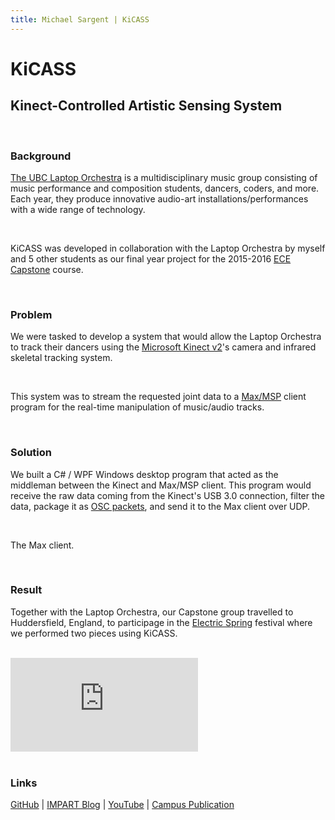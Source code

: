 ```yaml
---
title: Michael Sargent | KiCASS
---
```


# KiCASS

## Kinect-Controlled Artistic Sensing System

<br>

### Background

[The UBC Laptop Orchestra][laptop] is a multidisciplinary music group consisting of
music performance and composition students, dancers, coders, and more. 
Each year, they produce innovative audio-art installations/performances
with a wide range of technology.

<br>

KiCASS was developed in collaboration with the Laptop Orchestra by myself and
5 other students as our final year project for the 2015-2016 [ECE Capstone][capstone]
course.

<br>

### Problem

We were tasked to develop a system that would allow the Laptop Orchestra to
track their dancers using the [Microsoft Kinect v2][kinect]'s camera and infrared
skeletal tracking system.

<br>

This system was to stream the requested joint data to a [Max/MSP][max] client program for
the real-time manipulation of music/audio tracks.

<br>

### Solution

We built a C#&nbsp;/&nbsp;WPF Windows desktop program that acted as the middleman between the
Kinect and Max/MSP client. This program would receive the raw data coming from the
Kinect's USB 3.0 connection, filter the data, package it as [OSC packets][osc], and send it
to the Max client over UDP.

<br>

The Max client. 

<br>

### Result

Together with the Laptop Orchestra, our Capstone group travelled to Huddersfield, England, to
participage in the [Electric Spring][electric] festival where we performed two pieces using KiCASS. 

<br>

<iframe id="myFrame" src="https://www.youtube.com/embed/1gVW2csSEds" frameborder="0" allowfullscreen></iframe>

<br> 

<br>

### Links

[GitHub][github] | [IMPART Blog][impart] | [YouTube][youtube] | [Campus Publication][news]

[laptop]: <http://music.ubc.ca/student-ensembles/laptop-orchestra/>
[capstone]: <https://www.ece.ubc.ca/courses/capstones>
[kinect]: <https://developer.microsoft.com/en-us/windows/kinect>
[max]: <https://cycling74.com/products/max/>
[osc]: <https://en.wikipedia.org/wiki/Open_Sound_Control>
[electric]: <http://www.electricspring.co.uk/index.html>
[github]: <https://github.com/nbzzzz/kicass>
[impart]: <https://ubcimpart.wordpress.com>
[youtube]: <https://www.youtube.com/channel/UCd5zkwu5AqcUnwof-PyhRnA>
[news]: <http://ubyssey.ca/culture/laptop-make-music-too-294/>
